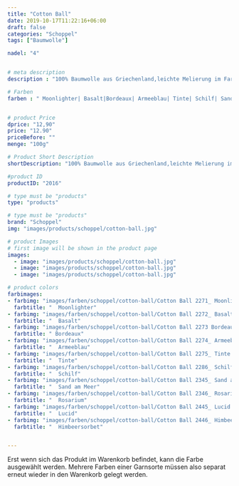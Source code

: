 ```yaml
---
title: "Cotton Ball"
date: 2019-10-17T11:22:16+06:00
draft: false
categories: "Schoppel"
tags: ["Baumwolle"]

nadel: "4"	


# meta description
description : "100% Baumwolle aus Griechenland,leichte Melierung im Farbton"

# Farben
farben : " Moonlighter| Basalt|Bordeaux| Armeeblau| Tinte| Schilf| Sand am Meer| Rosarium| Lucid| Himbeersorbet"


# product Price
dprice: "12,90"
price: "12.90"
priceBefore: ""
menge: "100g"

# Product Short Description
shortDescription: "100% Baumwolle aus Griechenland,leichte Melierung im Farbton"

#product ID
productID: "2016"

# type must be "products"
type: "products"

# type must be "products"
brand: "Schoppel"
img: "images/products/schoppel/cotton-ball.jpg"   

# product Images
# first image will be shown in the product page
images:
  - image: "images/products/schoppel/cotton-ball.jpg"
  - image: "images/products/schoppel/cotton-ball.jpg"
  - image: "images/products/schoppel/cotton-ball.jpg"

# product colors
farbimages:
- farbimg: "images/farben/schoppel/cotton-ball/Cotton Ball 2271_ Moonlighter.jpg"	
  farbtitle: "  Moonlighter"
- farbimg: "images/farben/schoppel/cotton-ball/Cotton Ball 2272_ Basalt.jpg"	
  farbtitle: "  Basalt"
- farbimg: "images/farben/schoppel/cotton-ball/Cotton Ball 2273 Bordeaux.jpg"	
  farbtitle: " Bordeaux"
- farbimg: "images/farben/schoppel/cotton-ball/Cotton Ball 2274_ Armeeblau.jpg"	
  farbtitle: "  Armeeblau"
- farbimg: "images/farben/schoppel/cotton-ball/Cotton Ball 2275_ Tinte.jpg"	
  farbtitle: "  Tinte"
- farbimg: "images/farben/schoppel/cotton-ball/Cotton Ball 2286_ Schilf.jpg"	
  farbtitle: "  Schilf"
- farbimg: "images/farben/schoppel/cotton-ball/Cotton Ball 2345_ Sand am Meer.jpg"	
  farbtitle: "  Sand am Meer"
- farbimg: "images/farben/schoppel/cotton-ball/Cotton Ball 2346_ Rosarium.jpg"	
  farbtitle: "  Rosarium"
- farbimg: "images/farben/schoppel/cotton-ball/Cotton Ball 2445_ Lucid.jpg"	
  farbtitle: "  Lucid"
- farbimg: "images/farben/schoppel/cotton-ball/Cotton Ball 2446_ Himbeersorbet.jpg"	
  farbtitle: "  Himbeersorbet"


---
```


Erst wenn sich das Produkt im Warenkorb befindet, kann die Farbe ausgewählt werden.
Mehrere Farben einer Garnsorte müssen also separat erneut wieder in den Warenkorb gelegt werden.
